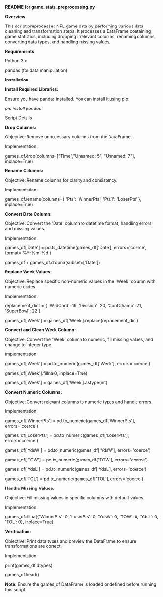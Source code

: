 **README for game_stats_preprocessing.py**

**Overview**

This script preprocesses NFL game data by performing various data cleaning and transformation steps. It processes a DataFrame containing game statistics, including dropping irrelevant columns, renaming columns, converting data types, and handling missing values.

**Requirements**

Python 3.x

pandas (for data manipulation)

**Installation**

**Install Required Libraries:**

Ensure you have pandas installed. You can install it using pip:

*pip install pandas*

Script Details

**Drop Columns:**

Objective: Remove unnecessary columns from the DataFrame.

Implementation:

games_df.drop(columns=["Time","Unnamed: 5", "Unnamed: 7"], inplace=True)

**Rename Columns:**

Objective: Rename columns for clarity and consistency.

Implementation:

games_df.rename(columns={
    'Pts': 'WinnerPts',
    'Pts.1': 'LoserPts'
}, inplace=True)

**Convert Date Column:**

Objective: Convert the 'Date' column to datetime format, handling errors and missing values.

Implementation:

games_df['Date'] = pd.to_datetime(games_df['Date'], errors='coerce', format='%Y-%m-%d')

games_df = games_df.dropna(subset=['Date'])

**Replace Week Values:**

Objective: Replace specific non-numeric values in the 'Week' column with numeric codes.

Implementation:

replacement_dict = {
    'WildCard': 19,
    'Division': 20,
    'ConfChamp': 21,
    'SuperBowl': 22
}

games_df['Week'] = games_df['Week'].replace(replacement_dict)

**Convert and Clean Week Column:**

Objective: Convert the 'Week' column to numeric, fill missing values, and change to integer type.

Implementation:

games_df['Week'] = pd.to_numeric(games_df['Week'], errors='coerce')

games_df['Week'].fillna(0, inplace=True)

games_df['Week'] = games_df['Week'].astype(int)

**Convert Numeric Columns:**

Objective: Convert relevant columns to numeric types and handle errors.

Implementation:

games_df['WinnerPts'] = pd.to_numeric(games_df['WinnerPts'], errors='coerce')

games_df['LoserPts'] = pd.to_numeric(games_df['LoserPts'], errors='coerce')

games_df['YdsW'] = pd.to_numeric(games_df['YdsW'], errors='coerce')

games_df['TOW'] = pd.to_numeric(games_df['TOW'], errors='coerce')

games_df['YdsL'] = pd.to_numeric(games_df['YdsL'], errors='coerce')

games_df['TOL'] = pd.to_numeric(games_df['TOL'], errors='coerce')

**Handle Missing Values:**


Objective: Fill missing values in specific columns with default values.

Implementation:

games_df.fillna({'WinnerPts': 0, 'LoserPts': 0, 'YdsW': 0, 'TOW': 0, 'YdsL': 0, 'TOL': 0}, inplace=True)

**Verification:**

Objective: Print data types and preview the DataFrame to ensure transformations are correct.

Implementation:

print(games_df.dtypes)

games_df.head()

**Note**: Ensure the games_df DataFrame is loaded or defined before running this script.
